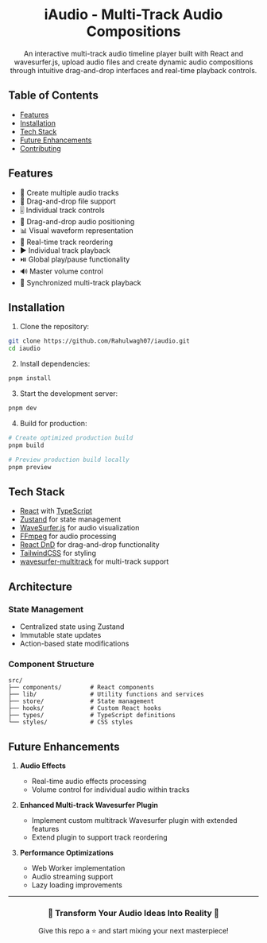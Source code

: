 <div align="center">

# iAudio - Multi-Track Audio Compositions

An interactive multi-track audio timeline player built with React and wavesurfer.js, upload audio files and create dynamic audio compositions through intuitive drag-and-drop interfaces and real-time playback controls.

</div>

## Table of Contents
- [Features](#features) 
- [Installation](#installation) 
- [Tech Stack](#built-with) 
- [Future Enhancements](#future-enhancements) 
- [Contributing](#contributing) 

## Features

- 🎹 Create multiple audio tracks
- 🎵 Drag-and-drop file support
- 🎚️ Individual track controls
- 🎯 Drag-and-drop audio positioning
- 📊 Visual waveform representation
- 🔄 Real-time track reordering
- ▶️ Individual track playback
- ⏯️ Global play/pause functionality
- 🔊 Master volume control
- 🎼 Synchronized multi-track playback
 

## Installation

1. Clone the repository:

```bash
git clone https://github.com/Rahulwagh07/iaudio.git
cd iaudio
```

2. Install dependencies:

```bash
pnpm install
```

3. Start the development server:

```bash
pnpm dev
```

4. Build for production:

```bash
# Create optimized production build
pnpm build

# Preview production build locally
pnpm preview
```

## Tech Stack
 
- [React](https://react.dev/) with [TypeScript](https://www.typescriptlang.org/)
- [Zustand](https://github.com/pmndrs/zustand) for state management
- [WaveSurfer.js](https://wavesurfer-js.org/) for audio visualization
- [FFmpeg](https://github.com/ffmpegwasm/ffmpeg.wasm) for audio processing
- [React DnD](https://react-dnd.github.io/react-dnd/) for drag-and-drop functionality
- [TailwindCSS](https://tailwindcss.com/) for styling
- [wavesurfer-multitrack](https://wavesurfer-multitrack.pages.dev/docs/) for multi-track support
 

## Architecture  

### State Management
- Centralized state using Zustand
- Immutable state updates
- Action-based state modifications

### Component Structure
```
src/
├── components/        # React components
├── lib/               # Utility functions and services
├── store/             # State management
├── hooks/             # Custom React hooks
├── types/             # TypeScript definitions
└── styles/            # CSS styles
```

 
## Future Enhancements

1. **Audio Effects** 
   - Real-time audio effects processing
   - Volume control for individual audio within tracks

2. **Enhanced Multi-track Wavesurfer Plugin** 
   - Implement custom multitrack Wavesurfer plugin with extended features
   - Extend plugin to support track reordering

3. **Performance Optimizations** 
   - Web Worker implementation
   - Audio streaming support
   - Lazy loading improvements
 
---

<div align="center">

### 🎵 Transform Your Audio Ideas Into Reality 🎵

Give this repo a ⭐ and start mixing your next masterpiece!

</div>

 
